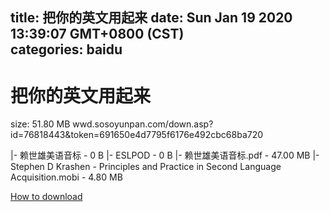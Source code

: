 
title: 把你的英文用起来
date: Sun Jan 19 2020 13:39:07 GMT+0800 (CST)    
categories: baidu
---

# 把你的英文用起来
size: 51.80 MB
 wwd.sosoyunpan.com/down.asp?id=76818443&token=691650e4d7795f6176e492cbc68ba720
 
|- 赖世雄美语音标 - 0 B
|- ESLPOD - 0 B
|- 赖世雄美语音标.pdf - 47.00 MB
|- Stephen D Krashen - Principles and Practice in Second Language Acquisition.mobi - 4.80 MB

[How to download](https://bpcam.bemobtrk.com/go/2ceec3aa-1ca2-46d6-b9ff-aaa5c184517c?jno=1248)